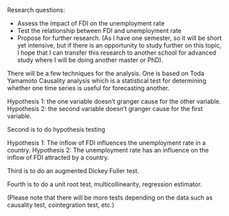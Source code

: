 Research questions:
-	Assess the impact of FDI on the unemployment rate
-	Test the relationship between FDI and unemployment rate
-	Propose for further research. (As I have one semester, so it will be short yet intensive, but if there is an opportunity to study further on this topic, I hope that I can transfer this research to another school  for advanced study where I will be doing another master or PhD).

There will be a few techniques for the analysis. One is based on Toda Yamamoto Causality analysis which is a statistical test for determining whether one time series is useful for forecasting another. 

Hypothesis 1: the one variable doesn’t granger cause for the other variable.
Hypothesis 2: the second variable doesn’t granger cause for the first variable.

Second is to do hypothesis testing

Hypothesis 1: The inflow of FDI influences the unemployment rate in a country. 
Hypothesis 2: The unemployment rate has an influence on the inflow of FDI attracted by a country.

Third is to do an augmented Dickey Fuller test.

Fourth is to do a unit root test, multicollinearity, regression estimator. 

(Please note that there will be more tests depending on the data such as causality test, cointegration test, etc.)
